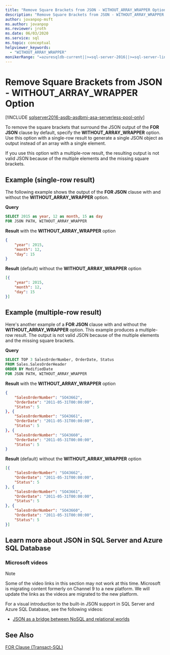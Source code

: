 ```yaml
---
title: "Remove Square Brackets from JSON - WITHOUT_ARRAY_WRAPPER Option"
description: "Remove Square Brackets from JSON - WITHOUT_ARRAY_WRAPPER Option"
author: jovanpop-msft
ms.author: jovanpop
ms.reviewer: jroth
ms.date: 06/03/2020
ms.service: sql
ms.topic: conceptual
helpviewer_keywords:
  - "WITHOUT_ARRAY_WRAPPER"
monikerRange: "=azuresqldb-current||>=sql-server-2016||>=sql-server-linux-2017||=azuresqldb-mi-current"
---
```

# Remove Square Brackets from JSON - WITHOUT_ARRAY_WRAPPER Option

[!INCLUDE [sqlserver2016-asdb-asdbmi-asa-serverless-pool-only](../../includes/applies-to-version/sqlserver2016-asdb-asdbmi-asa-serverless-pool-only.md)]

To remove the square brackets that surround the JSON output of the **FOR JSON** clause by default, specify the **WITHOUT_ARRAY_WRAPPER** option. Use this option with a single-row result to generate a single JSON object as output instead of an array with a single element.

If you use this option with a multiple-row result, the resulting output is not valid JSON because of the multiple elements and the missing square brackets.  
  
## Example (single-row result)  
The following example shows the output of the **FOR JSON** clause with and without the **WITHOUT_ARRAY_WRAPPER** option.  
  
 **Query**  
  
```sql  
SELECT 2015 as year, 12 as month, 15 as day  
FOR JSON PATH, WITHOUT_ARRAY_WRAPPER 
```  

 **Result** with the **WITHOUT_ARRAY_WRAPPER** option  
  
```json  
{
    "year": 2015,
    "month": 12,
    "day": 15
} 
```  
  
 **Result** (default) without the **WITHOUT_ARRAY_WRAPPER** option  
  
```json  
[{
    "year": 2015,
    "month": 12,
    "day": 15
}]
```  

## Example (multiple-row result)
Here's another example of a **FOR JSON** clause with and without the **WITHOUT_ARRAY_WRAPPER** option. This example produces a multiple-row result. The output is not valid JSON because of the multiple elements and the missing square brackets.
  
 **Query**  
  
```sql  
SELECT TOP 3 SalesOrderNumber, OrderDate, Status  
FROM Sales.SalesOrderHeader  
ORDER BY ModifiedDate  
FOR JSON PATH, WITHOUT_ARRAY_WRAPPER 
```  
  
 **Result** with the **WITHOUT_ARRAY_WRAPPER** option  
  
```json  
{
    "SalesOrderNumber": "SO43662",
    "OrderDate": "2011-05-31T00:00:00",
    "Status": 5
}, {
    "SalesOrderNumber": "SO43661",
    "OrderDate": "2011-05-31T00:00:00",
    "Status": 5
}, {
    "SalesOrderNumber": "SO43660",
    "OrderDate": "2011-05-31T00:00:00",
    "Status": 5
} 
```  
  
 **Result** (default) without the **WITHOUT_ARRAY_WRAPPER** option  
  
```json  
[{
    "SalesOrderNumber": "SO43662",
    "OrderDate": "2011-05-31T00:00:00",
    "Status": 5
}, {
    "SalesOrderNumber": "SO43661",
    "OrderDate": "2011-05-31T00:00:00",
    "Status": 5
}, {
    "SalesOrderNumber": "SO43660",
    "OrderDate": "2011-05-31T00:00:00",
    "Status": 5
}]
```  

## Learn more about JSON in SQL Server and Azure SQL Database  
  
### Microsoft videos

> [!NOTE]
> Some of the video links in this section may not work at this time. Microsoft is migrating content formerly on Channel 9 to a new platform. We will update the links as the videos are migrated to the new platform.

For a visual introduction to the built-in JSON support in SQL Server and Azure SQL Database, see the following videos:

-   [JSON as a bridge between NoSQL and relational worlds](https://channel9.msdn.com/events/DataDriven-SQLServer2016/JSON-as-bridge-betwen-NoSQL-relational-worlds)
  
## See Also  
 [FOR Clause &#40;Transact-SQL&#41;](../../t-sql/queries/select-for-clause-transact-sql.md)  
  
  

